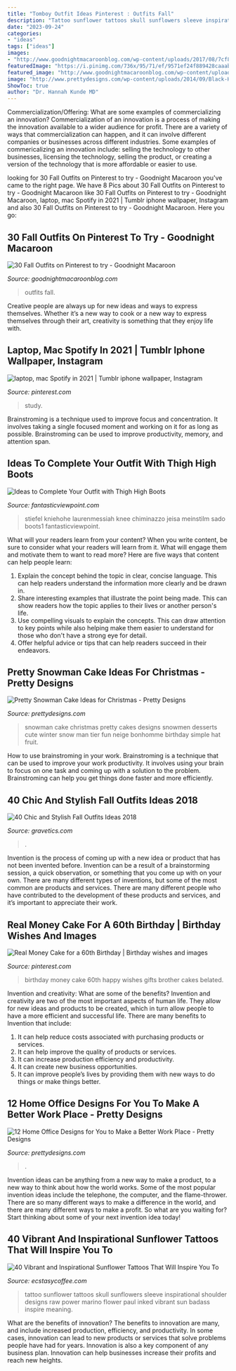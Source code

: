 ```yaml
---
title: "Tomboy Outfit Ideas Pinterest : Outfits Fall"
description: "Tattoo sunflower tattoos skull sunflowers sleeve inspirational shoulder designs raw power marino flower paul inked vibrant sun badass inspire meaning"
date: "2023-09-24"
categories:
- "ideas"
tags: ["ideas"]
images:
- "http://www.goodnightmacaroonblog.com/wp-content/uploads/2017/08/7cf8f5a661210853a328ffbd8ed31af2.jpg"
featuredImage: "https://i.pinimg.com/736x/95/71/ef/9571ef24f889428caaabcf34ee0e73a2.jpg"
featured_image: "http://www.goodnightmacaroonblog.com/wp-content/uploads/2017/08/7cf8f5a661210853a328ffbd8ed31af2.jpg"
image: "http://www.prettydesigns.com/wp-content/uploads/2014/09/Black-Home-Office.jpeg"
ShowToc: true
author: "Dr. Hannah Kunde MD"
---
```



Commercialization/Offering: What are some examples of commercializing an innovation?
Commercialization of an innovation is a process of making the innovation available to a wider audience for profit. There are a variety of ways that commercialization can happen, and it can involve different companies or businesses across different industries. Some examples of commericalizing an innovation include: selling the technology to other businesses, licensing the technology, selling the product, or creating a version of the technology that is more affordable or easier to use.

	

		
looking for 30 Fall Outfits on Pinterest to try - Goodnight Macaroon you've came to the right page. We have 8 Pics about 30 Fall Outfits on Pinterest to try - Goodnight Macaroon like 30 Fall Outfits on Pinterest to try - Goodnight Macaroon, laptop, mac Spotify in 2021 | Tumblr iphone wallpaper, Instagram and also 30 Fall Outfits on Pinterest to try - Goodnight Macaroon. Here you go:
		
    
## 30 Fall Outfits On Pinterest To Try - Goodnight Macaroon

<img loading=lazy src="http://www.goodnightmacaroonblog.com/wp-content/uploads/2017/08/7cf8f5a661210853a328ffbd8ed31af2.jpg" onerror="this.onerror=null;this.src='https://tse3.mm.bing.net/th?id=OIP.FCjp_J5v46-0fQtQj5mjsQHaQK&amp;pid=15.1';" alt="30 Fall Outfits on Pinterest to try - Goodnight Macaroon">

_Source: goodnightmacaroonblog.com_

>outfits fall. 

	

Creative people are always up for new ideas and ways to express themselves. Whether it’s a new way to cook or a new way to express themselves through their art, creativity is something that they enjoy life with.

    
## Laptop, Mac Spotify In 2021 | Tumblr Iphone Wallpaper, Instagram

<img loading=lazy src="https://i.pinimg.com/736x/95/71/ef/9571ef24f889428caaabcf34ee0e73a2.jpg" onerror="this.onerror=null;this.src='https://tse2.mm.bing.net/th?id=OIP.YrcYqAWHFbvgFDsp2tJLLgHaNK&amp;pid=15.1';" alt="laptop, mac Spotify in 2021 | Tumblr iphone wallpaper, Instagram">

_Source: pinterest.com_

>study. 

	

Brainstroming is a technique used to improve focus and concentration. It involves taking a single focused moment and working on it for as long as possible. Brainstroming can be used to improve productivity, memory, and attention span.

    
## Ideas To Complete Your Outfit With Thigh High Boots

<img loading=lazy src="http://www.fantasticviewpoint.com/wp-content/uploads/2013/11/thigh_high_boots1-747x1024-634x869.jpg" onerror="this.onerror=null;this.src='https://tse1.mm.bing.net/th?id=OIP.ymr-Wgc6AcHIbelykACZuwHaKJ&amp;pid=15.1';" alt="Ideas to Complete Your Outfit with Thigh High Boots">

_Source: fantasticviewpoint.com_

>stiefel kniehohe laurenmessiah knee chiminazzo jeisa meinstilm sado boots1 fantasticviewpoint. 

	

What will your readers learn from your content?
When you write content, be sure to consider what your readers will learn from it. What will engage them and motivate them to want to read more? Here are five ways that content can help people learn: 
1. Explain the concept behind the topic in clear, concise language. This can help readers understand the information more clearly and be drawn in.
2. Share interesting examples that illustrate the point being made. This can show readers how the topic applies to their lives or another person's life. 
3. Use compelling visuals to explain the concepts. This can draw attention to key points while also helping make them easier to understand for those who don't have a strong eye for detail. 
4. Offer helpful advice or tips that can help readers succeed in their endeavors.

    
## Pretty Snowman Cake Ideas For Christmas - Pretty Designs

<img loading=lazy src="http://www.prettydesigns.com/wp-content/uploads/2014/12/Desserts.jpg" onerror="this.onerror=null;this.src='https://tse3.mm.bing.net/th?id=OIP.rMdNlepkS8zfmm23vQJ5igHaJ3&amp;pid=15.1';" alt="Pretty Snowman Cake Ideas for Christmas - Pretty Designs">

_Source: prettydesigns.com_

>snowman cake christmas pretty cakes designs snowmen desserts cute winter snow man tier fun neige bonhomme birthday simple hat fruit. 

	

How to use brainstroming in your work.
Brainstroming is a technique that can be used to improve your work productivity. It involves using your brain to focus on one task and coming up with a solution to the problem. Brainstroming can help you get things done faster and more efficiently.

    
## 40 Chic And Stylish Fall Outfits Ideas 2018

<img loading=lazy src="https://www.gravetics.com/wp-content/uploads/2017/10/womens-white-scoop-neck-long-sleeved-shirt.jpg" onerror="this.onerror=null;this.src='https://tse4.mm.bing.net/th?id=OIP.tu-ozXNFGEx8UxNvPfsdcAHaRX&amp;pid=15.1';" alt="40 Chic and Stylish Fall Outfits Ideas 2018">

_Source: gravetics.com_

>. 

	

Invention is the process of coming up with a new idea or product that has not been invented before. Invention can be a result of a brainstorming session, a quick observation, or something that you come up with on your own. There are many different types of inventions, but some of the most common are products and services. There are many different people who have contributed to the development of these products and services, and it’s important to appreciate their work.

    
## Real Money Cake For A 60th Birthday | Birthday Wishes And Images

<img loading=lazy src="https://i.pinimg.com/736x/0d/64/dd/0d64dddb18ac9ffad0b8ef50b4332f07.jpg" onerror="this.onerror=null;this.src='https://tse2.mm.bing.net/th?id=OIP.U7E52tQHbwpygCdQlz-qaQHaMX&amp;pid=15.1';" alt="Real Money Cake for a 60th Birthday | Birthday wishes and images">

_Source: pinterest.com_

>birthday money cake 60th happy wishes gifts brother cakes belated. 

	

Invention and creativity: What are some of the benefits?
Invention and creativity are two of the most important aspects of human life. They allow for new ideas and products to be created, which in turn allow people to have a more efficient and successful life. There are many benefits to Invention that include: 
1. It can help reduce costs associated with purchasing products or services. 
2. It can help improve the quality of products or services. 
3. It can increase production efficiency and productivity. 
4. It can create new business opportunities. 
5. It can improve people’s lives by providing them with new ways to do things or make things better.

    
## 12 Home Office Designs For You To Make A Better Work Place - Pretty Designs

<img loading=lazy src="http://www.prettydesigns.com/wp-content/uploads/2014/09/Black-Home-Office.jpeg" onerror="this.onerror=null;this.src='https://tse2.mm.bing.net/th?id=OIP.jg_rIZY4ZxxXLBi0fC4LYQHaLH&amp;pid=15.1';" alt="12 Home Office Designs for You to Make a Better Work Place - Pretty Designs">

_Source: prettydesigns.com_

>. 

	

Invention ideas can be anything from a new way to make a product, to a new way to think about how the world works. Some of the most popular invention ideas include the telephone, the computer, and the flame-thrower. There are so many different ways to make a difference in the world, and there are many different ways to make a profit. So what are you waiting for? Start thinking about some of your next invention idea today!

    
## 40 Vibrant And Inspirational Sunflower Tattoos That Will Inspire You To

<img loading=lazy src="https://i0.wp.com/www.ecstasycoffee.com/wp-content/uploads/2016/09/Sunflower-tattoo-design-4.jpg?resize=600,818" onerror="this.onerror=null;this.src='https://tse4.mm.bing.net/th?id=OIP.Z88EqAc6HYSVCgJ_4ocjcgHaKG&amp;pid=15.1';" alt="40 Vibrant and Inspirational Sunflower Tattoos That Will Inspire You To">

_Source: ecstasycoffee.com_

>tattoo sunflower tattoos skull sunflowers sleeve inspirational shoulder designs raw power marino flower paul inked vibrant sun badass inspire meaning. 

	

What are the benefits of innovation?
The benefits to innovation are many, and include increased production, efficiency, and productivity. In some cases, innovation can lead to new products or services that solve problems people have had for years. Innovation is also a key component of any business plan. Innovation can help businesses increase their profits and reach new heights.

